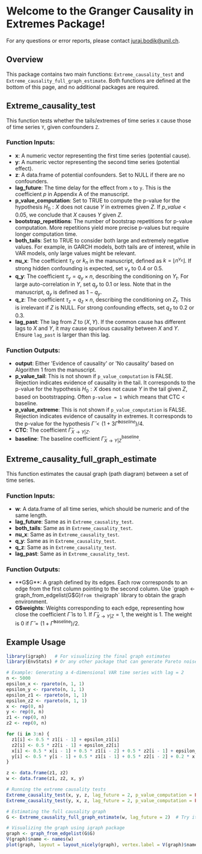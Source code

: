# Welcome to the Granger Causality in Extremes Package!

For any questions or error reports, please contact [juraj.bodik@unil.ch](mailto:juraj.bodik@unil.ch).

## Overview
This package contains two main functions: `Extreme_causality_test` and `Extreme_causality_full_graph_estimate`. Both functions are defined at the bottom of this page, and no additional packages are required.

## Extreme_causality_test

This function tests whether the tails/extremes of time series `X` cause those of time series `Y`, given confounders `Z`.

### Function Inputs:
- **x**: A numeric vector representing the first time series (potential cause).
- **y**: A numeric vector representing the second time series (potential effect).
- **z**: A data.frame of potential confounders. Set to NULL if there are no confounders.
- **lag_future**: The time delay for the effect from `x` to `y`. This is the coefficient $p$ in Appendix A of the manuscript.
- **p_value_computation**: Set to TRUE to compute the p-value for the hypothesis $H_0: X \text{ does not cause } Y \text{ in extremes given } Z$. If $p\_value < 0.05$, we conclude that $X$ causes $Y$ given $Z$.
- **bootstrap_repetitions**: The number of bootstrap repetitions for p-value computation. More repetitions yield more precise p-values but require longer computation time.
- **both_tails**: Set to TRUE to consider both large and extremely negative values. For example, in GARCH models, both tails are of interest, while in VAR models, only large values might be relevant.
- **nu_x**: The coefficient $\tau_X$ or $k_n$ in the manuscript, defined as $k = \lfloor n^{\nu_x} \rfloor$. If strong hidden confounding is expected, set $\nu_x$ to 0.4 or 0.5.
- **q_y**: The coefficient $\tau_y = q_y \times n$, describing the conditioning on $Y_t$. For large auto-correlation in $Y$, set $q_y$ to 0.1 or less. Note that in the manuscript, $q_y$ is defined as $1 - q_y$.
- **q_z**: The coefficient $\tau_z = q_z \times n$, describing the conditioning on $Z_t$. This is irrelevant if $Z$ is NULL. For strong confounding effects, set $q_z$ to 0.2 or 0.3.
- **lag_past**: The lag from $Z$ to $(X, Y)$. If the common cause has different lags to $X$ and $Y$, it may cause spurious causality between $X$ and $Y$. Ensure `lag_past` is larger than this lag.

### Function Outputs:
- **output**: Either 'Evidence of causality' or 'No causality' based on Algorithm 1 from the manuscript.
- **p_value_tail**: This is not shown if `p_value_computation` is FALSE. Rejection indicates evidence of causality in the tail. It corresponds to the p-value for the hypothesis $H_0: X \text{ does not cause } Y \text{ in the tail given } Z$, based on bootstrapping. Often `p-value = 1` which means that $\text{CTC} < \text{baseline}$.
- **p_value_extreme**: This is not shown if `p_value_computation` is FALSE. Rejection indicates evidence of causality in extremes. It corresponds to the p-value for the hypothesis $\hat{\Gamma}< (1 +3 \hat{\Gamma}^{baseline})/4$.
- **CTC**: The coefficient $\hat{\Gamma}_{X \rightarrow Y | Z}$.
- **baseline**: The baseline coefficient $\hat{\Gamma}^{\text{baseline}}_{X \rightarrow Y | Z}$.

## Extreme_causality_full_graph_estimate

This function estimates the causal graph (path diagram) between a set of time series.

### Function Inputs:
- **w**: A data.frame of all time series, which should be numeric and of the same length.
- **lag_future**: Same as in `Extreme_causality_test`.
- **both_tails**: Same as in `Extreme_causality_test`.
- **nu_x**: Same as in `Extreme_causality_test`.
- **q_y**: Same as in `Extreme_causality_test`.
- **q_z**: Same as in `Extreme_causality_test`.
- **lag_past**: Same as in `Extreme_causality_test`.

### Function Outputs:
- **G$G**: A graph defined by its edges. Each row corresponds to an edge from the first column pointing to the second column. Use `graph <- graph_from_edgelist(G$G)` from the `igraph` library to obtain the graph environment.
- **G$weights**: Weights corresponding to each edge, representing how close the coefficient $\hat{\Gamma}$ is to 1. If $\hat{\Gamma}_{X \rightarrow Y | Z} = 1$, the weight is 1. The weight is 0 if $\hat{\Gamma} = \left(1 + \hat{\Gamma}^{\text{baseline}}\right) / 2$.

## Example Usage

```r
library(igraph)   # For visualizing the final graph estimates
library(EnvStats) # Or any other package that can generate Pareto noise

# Example: Generating a 4-dimensional VAR time series with lag = 2
n <- 5000
epsilon_x <- rpareto(n, 1, 1)
epsilon_y <- rpareto(n, 1, 1)
epsilon_z1 <- rpareto(n, 1, 1)
epsilon_z2 <- rpareto(n, 1, 1)
x <- rep(0, n)
y <- rep(0, n)
z1 <- rep(0, n)
z2 <- rep(0, n)

for (i in 3:n) {
  z1[i] <- 0.5 * z1[i - 1] + epsilon_z1[i]
  z2[i] <- 0.5 * z2[i - 1] + epsilon_z2[i]
  x[i] <- 0.5 * x[i - 1] + 0.5 * z1[i - 2] + 0.5 * z2[i - 1] + epsilon_x[i]
  y[i] <- 0.5 * y[i - 1] + 0.5 * z1[i - 1] + 0.5 * z2[i - 2] + 0.2 * x[i - 1] + epsilon_y[i]
}

z <- data.frame(z1, z2)
w <- data.frame(z1, z2, x, y)

# Running the extreme causality tests
Extreme_causality_test(x, y, z, lag_future = 2, p_value_computation = FALSE)
Extreme_causality_test(y, x, z, lag_future = 2, p_value_computation = FALSE)

# Estimating the full causality graph
G <- Extreme_causality_full_graph_estimate(w, lag_future = 2)  # Try it out also with lag = 1. You will see that the lagged edges disappear

# Visualizing the graph using igraph package
graph <- graph_from_edgelist(G$G)
V(graph)$name <- names(w)
plot(graph, layout = layout_nicely(graph), vertex.label = V(graph)$name)


